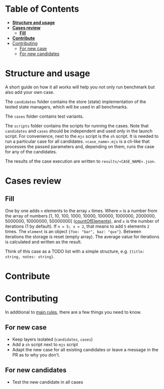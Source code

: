 # Table of Contents

<!-- START doctoc generated TOC please keep comment here to allow auto update -->
<!-- DON'T EDIT THIS SECTION, INSTEAD RE-RUN doctoc TO UPDATE -->

- [**Structure and usage**](#structure-and-usage)
- [**Cases review**](#cases-review)
  - [**Fill**](#fill)
- [**Contribute**](#contribute)
- [Contributing](#contributing)
  - [For new case](#for-new-case)
  - [For new candidates](#for-new-candidates)

<!-- END doctoc generated TOC please keep comment here to allow auto update -->

# **Structure and usage**

A short guide on how it all works will help you not only run benchmark but also add your own case.

The `candidates` folder contains the store (state) implementation of the tested state managers, which will be used in all benchmarks.

The `cases` folder contains test variants.

The `scripts` folder contains the scripts for running the cases. Note that `candidates` and `cases` should be independent and used only in the launch script. For convenience, next to the `mjs` script is the `sh` script. It is needed to run a particular case for all candidates.
`<case_name>.mjs` is a cli-like that processes the passed parameters and, depending on them, runs the case for any of the candidates.

The results of the case execution are written to `results/<CASE_NAME>.json`.

# **Cases review**

## **Fill**

One by one adds `n` elements to the array `x` times. Where `n` is a number from the array of numbers [1, 10, 100, 1000, 10000, 100000, 1000000, 2000000, 5000000, 10000000,
50000000] ([countOfElements](./cases/shared.mjs)), and `x` is the number of iterations (1 by default). If `n = 5; x = 2`, that means to add `5` elements `2` times. The `element` is an object `{foo: "bar", baz: "qux"}`. Between iterations the storage is reset (empty array).
The average value for iterations is calculated and written as the result.

Think of this case as a TODO list with a simple structure, e.g. `{title: string, notes: string}`.

# **Contribute**

# Contributing

In additional to [main rules](https://github.com/persevie/statemanjs/blob/main/CONTRIBUTING.md), there are a few things you need to know.

## For new case

-   Keep layers isolated (`candidates`, `cases`)
-   Add a `sh` script next to `mjs` script
-   Adapt the new case for all existing candidates or leave a message in the PR as to why you don't.

## For new candidates

-   Test the new candidate in all cases
